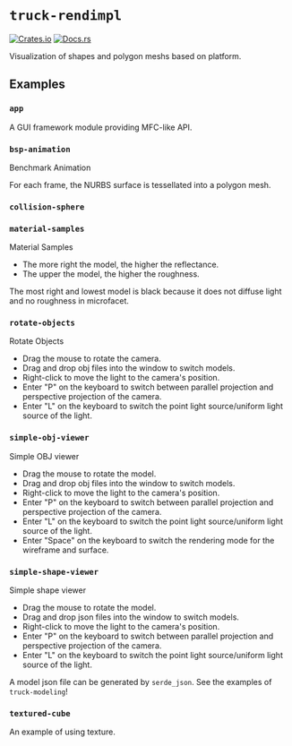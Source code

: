 # `truck-rendimpl`

[![Crates.io](https://img.shields.io/crates/v/truck-rendimpl.svg)](https://crates.io/crates/truck-rendimpl) [![Docs.rs](https://docs.rs/truck-rendimpl/badge.svg)](https://docs.rs/truck-rendimpl)

Visualization of shapes and polygon meshs based on platform.

## Examples

### `app`

A GUI framework module providing MFC-like API.

### `bsp-animation`

Benchmark Animation

For each frame, the NURBS surface is tessellated into a polygon mesh.

### `collision-sphere`



### `material-samples`

Material Samples

- The more right the model, the higher the reflectance.
- The upper the model, the higher the roughness.

The most right and lowest model is black because it does not diffuse light
and no roughness in microfacet.

### `rotate-objects`

Rotate Objects

- Drag the mouse to rotate the camera.
- Drag and drop obj files into the window to switch models.
- Right-click to move the light to the camera's position.
- Enter "P" on the keyboard to switch between parallel projection and perspective projection of the camera.
- Enter "L" on the keyboard to switch the point light source/uniform light source of the light.

### `simple-obj-viewer`

Simple OBJ viewer

- Drag the mouse to rotate the model.
- Drag and drop obj files into the window to switch models.
- Right-click to move the light to the camera's position.
- Enter "P" on the keyboard to switch between parallel projection and perspective projection of the camera.
- Enter "L" on the keyboard to switch the point light source/uniform light source of the light.
- Enter "Space" on the keyboard to switch the rendering mode for the wireframe and surface.

### `simple-shape-viewer`

Simple shape viewer

- Drag the mouse to rotate the model.
- Drag and drop json files into the window to switch models.
- Right-click to move the light to the camera's position.
- Enter "P" on the keyboard to switch between parallel projection and perspective projection of the camera.
- Enter "L" on the keyboard to switch the point light source/uniform light source of the light.

A model json file can be generated by `serde_json`. See the examples of `truck-modeling`!

### `textured-cube`

An example of using texture.
